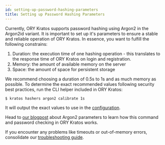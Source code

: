 ```yaml
---
id: setting-up-password-hashing-parameters
title: Setting up Password Hashing Parameters
---
```


Currently, ORY Kratos supports password hashing using Argon2 in the Argon2id
variant. It is important to set up it's parameters to ensure a stable and
reliable operation of ORY Kratos. In essence, you want to fulfill the following
constrains:

1. Duration: the execution time of one hashing operation - this translates to
   the response time of ORY Kratos on login and registration.
2. Memory: the amount of available memory on the server
3. Space: the amount of space for persistent storage

We recommend choosing a duration of 0.5s to 1s and as much memory as possible.
To determine the exact recommended values following security best practices, run
the CLI helper included in ORY Kratos:

```
$ kratos hashers argon2 calibrate 1s
```

It will output the exact values to use in the
[configuration](../reference/configuration.md).

Head to
[our blogpost](https://www.ory.sh/choose-recommended-argon2-parameters-password-hashing/)
about Argon2 parameters to learn how this command and password checking in ORY
Kratos works.

If you encounter any problems like timeouts or out-of-memory errors, consolidate
our
[troubleshooting guide](../debug/performance-out-of-memory-password-hashing-argon2.md).
